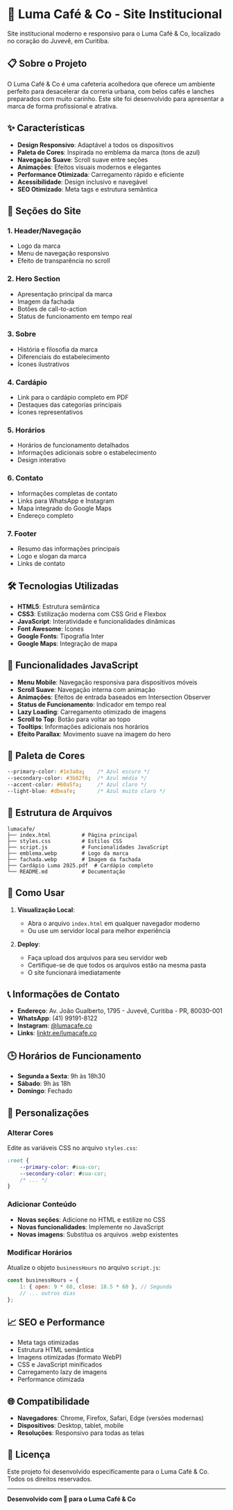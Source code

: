 # 🌟 Luma Café & Co - Site Institucional

Site institucional moderno e responsivo para o Luma Café & Co, localizado no coração do Juvevê, em Curitiba.

## 📋 Sobre o Projeto

O Luma Café & Co é uma cafeteria acolhedora que oferece um ambiente perfeito para desacelerar da correria urbana, com belos cafés e lanches preparados com muito carinho. Este site foi desenvolvido para apresentar a marca de forma profissional e atrativa.

## ✨ Características

- **Design Responsivo**: Adaptável a todos os dispositivos
- **Paleta de Cores**: Inspirada no emblema da marca (tons de azul)
- **Navegação Suave**: Scroll suave entre seções
- **Animações**: Efeitos visuais modernos e elegantes
- **Performance Otimizada**: Carregamento rápido e eficiente
- **Acessibilidade**: Design inclusivo e navegável
- **SEO Otimizado**: Meta tags e estrutura semântica

## 🎨 Seções do Site

### 1. **Header/Navegação**
- Logo da marca
- Menu de navegação responsivo
- Efeito de transparência no scroll

### 2. **Hero Section**
- Apresentação principal da marca
- Imagem da fachada
- Botões de call-to-action
- Status de funcionamento em tempo real

### 3. **Sobre**
- História e filosofia da marca
- Diferenciais do estabelecimento
- Ícones ilustrativos

### 4. **Cardápio**
- Link para o cardápio completo em PDF
- Destaques das categorias principais
- Ícones representativos

### 5. **Horários**
- Horários de funcionamento detalhados
- Informações adicionais sobre o estabelecimento
- Design interativo

### 6. **Contato**
- Informações completas de contato
- Links para WhatsApp e Instagram
- Mapa integrado do Google Maps
- Endereço completo

### 7. **Footer**
- Resumo das informações principais
- Logo e slogan da marca
- Links de contato

## 🛠️ Tecnologias Utilizadas

- **HTML5**: Estrutura semântica
- **CSS3**: Estilização moderna com CSS Grid e Flexbox
- **JavaScript**: Interatividade e funcionalidades dinâmicas
- **Font Awesome**: Ícones
- **Google Fonts**: Tipografia Inter
- **Google Maps**: Integração de mapa

## 📱 Funcionalidades JavaScript

- **Menu Mobile**: Navegação responsiva para dispositivos móveis
- **Scroll Suave**: Navegação interna com animação
- **Animações**: Efeitos de entrada baseados em Intersection Observer
- **Status de Funcionamento**: Indicador em tempo real
- **Lazy Loading**: Carregamento otimizado de imagens
- **Scroll to Top**: Botão para voltar ao topo
- **Tooltips**: Informações adicionais nos horários
- **Efeito Parallax**: Movimento suave na imagem do hero

## 🎯 Paleta de Cores

```css
--primary-color: #1e3a8a;    /* Azul escuro */
--secondary-color: #3b82f6;  /* Azul médio */
--accent-color: #60a5fa;     /* Azul claro */
--light-blue: #dbeafe;       /* Azul muito claro */
```

## 📂 Estrutura de Arquivos

```
lumacafe/
├── index.html          # Página principal
├── styles.css          # Estilos CSS
├── script.js           # Funcionalidades JavaScript
├── emblema.webp        # Logo da marca
├── fachada.webp        # Imagem da fachada
├── Cardápio Luma 2025.pdf  # Cardápio completo
└── README.md           # Documentação
```

## 🚀 Como Usar

1. **Visualização Local**:
   - Abra o arquivo `index.html` em qualquer navegador moderno
   - Ou use um servidor local para melhor experiência

2. **Deploy**:
   - Faça upload dos arquivos para seu servidor web
   - Certifique-se de que todos os arquivos estão na mesma pasta
   - O site funcionará imediatamente

## 📞 Informações de Contato

- **Endereço**: Av. João Gualberto, 1795 - Juvevê, Curitiba - PR, 80030-001
- **WhatsApp**: (41) 99191-8122
- **Instagram**: [@lumacafe.co](https://www.instagram.com/lumacafe.co/)
- **Links**: [linktr.ee/lumacafe.co](https://linktr.ee/lumacafe.co)

## 🕒 Horários de Funcionamento

- **Segunda a Sexta**: 9h às 18h30
- **Sábado**: 9h às 18h
- **Domingo**: Fechado

## 🔧 Personalizações

### Alterar Cores
Edite as variáveis CSS no arquivo `styles.css`:
```css
:root {
    --primary-color: #sua-cor;
    --secondary-color: #sua-cor;
    /* ... */
}
```

### Adicionar Conteúdo
- **Novas seções**: Adicione no HTML e estilize no CSS
- **Novas funcionalidades**: Implemente no JavaScript
- **Novas imagens**: Substitua os arquivos .webp existentes

### Modificar Horários
Atualize o objeto `businessHours` no arquivo `script.js`:
```javascript
const businessHours = {
    1: { open: 9 * 60, close: 18.5 * 60 }, // Segunda
    // ... outros dias
};
```

## 📈 SEO e Performance

- Meta tags otimizadas
- Estrutura HTML semântica
- Imagens otimizadas (formato WebP)
- CSS e JavaScript minificados
- Carregamento lazy de imagens
- Performance otimizada

## 🌐 Compatibilidade

- **Navegadores**: Chrome, Firefox, Safari, Edge (versões modernas)
- **Dispositivos**: Desktop, tablet, mobile
- **Resoluções**: Responsivo para todas as telas

## 📝 Licença

Este projeto foi desenvolvido especificamente para o Luma Café & Co. Todos os direitos reservados.

---

**Desenvolvido com 💙 para o Luma Café & Co** 